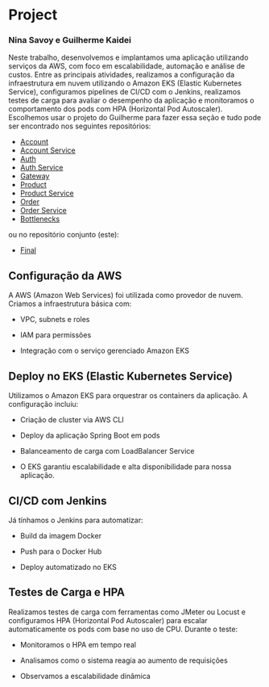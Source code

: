 # Project

### Nina Savoy e Guilherme Kaidei

Neste trabalho, desenvolvemos e implantamos uma aplicação utilizando serviços da AWS, com foco em escalabilidade, automação e análise de custos. Entre as principais atividades, realizamos a configuração da infraestrutura em nuvem utilizando o Amazon EKS (Elastic Kubernetes Service), configuramos pipelines de CI/CD com o Jenkins, realizamos testes de carga para avaliar o desempenho da aplicação e monitoramos o comportamento dos pods com HPA (Horizontal Pod Autoscaler). Escolhemos usar o projeto do Guilherme para fazer essa seção e tudo pode ser encontrado nos seguintes repositórios:

- [Account](https://github.com/guikaidei/microservicos-account)
- [Account Service](https://github.com/guikaidei/microservicos-account-service)
- [Auth](https://github.com/guikaidei/microservicos-auth)
- [Auth Service](https://github.com/guikaidei/microservicos-auth-service)
- [Gateway](https://github.com/guikaidei/microservicos-gateway-service)
- [Product](https://github.com/guikaidei/microservicos-product)
- [Product Service](https://github.com/guikaidei/microservicos-product-service)
- [Order](https://github.com/guikaidei/microservicos-order)
- [Order Service](https://github.com/guikaidei/microservicos-order-service)
- [Bottlenecks](https://github.com/guikaidei/microservicos-bottleneck)

ou no repositório conjunto (este):
- [Final](https://github.com/guikaidei/projeto-pmda-final)

## Configuração da AWS

A AWS (Amazon Web Services) foi utilizada como provedor de nuvem. Criamos a infraestrutura básica com:

- VPC, subnets e roles

- IAM para permissões

- Integração com o serviço gerenciado Amazon EKS

## Deploy no EKS (Elastic Kubernetes Service)

Utilizamos o Amazon EKS para orquestrar os containers da aplicação. A configuração incluiu:

- Criação de cluster via AWS CLI

- Deploy da aplicação Spring Boot em pods

- Balanceamento de carga com LoadBalancer Service

- O EKS garantiu escalabilidade e alta disponibilidade para nossa aplicação.

## CI/CD com Jenkins

Já tínhamos o Jenkins para automatizar:

- Build da imagem Docker

- Push para o Docker Hub

- Deploy automatizado no EKS

## Testes de Carga e HPA

Realizamos testes de carga com ferramentas como JMeter ou Locust e configuramos HPA (Horizontal Pod Autoscaler) para escalar automaticamente os pods com base no uso de CPU. Durante o teste:

- Monitoramos o HPA em tempo real

- Analisamos como o sistema reagia ao aumento de requisições

- Observamos a escalabilidade dinâmica